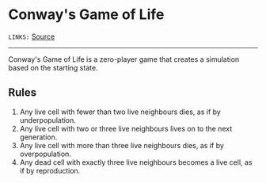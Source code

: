 # Conway's Game of Life
`LINKS:` [Source](https://en.wikipedia.org/wiki/Conway%27s_Game_of_Life)

---
Conway's Game of Life is a zero-player game that creates a simulation based on the starting state. 

## Rules
1.  Any live cell with fewer than two live neighbours dies, as if by underpopulation.
2.  Any live cell with two or three live neighbours lives on to the next generation.
3.  Any live cell with more than three live neighbours dies, as if by overpopulation.
4.  Any dead cell with exactly three live neighbours becomes a live cell, as if by reproduction.

